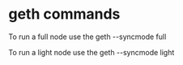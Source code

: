 # geth commands

To run a full node use the
geth --syncmode full

To run a light node use the
geth --syncmode light
